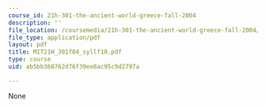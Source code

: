 ```yaml
---
course_id: 21h-301-the-ancient-world-greece-fall-2004
description: ''
file_location: /coursemedia/21h-301-the-ancient-world-greece-fall-2004/ab5bb368762d76f39ee8ac95c9d2797a_MIT21H_301f04_syllf10.pdf
file_type: application/pdf
layout: pdf
title: MIT21H_301f04_syllf10.pdf
type: course
uid: ab5bb368762d76f39ee8ac95c9d2797a

---
```

None